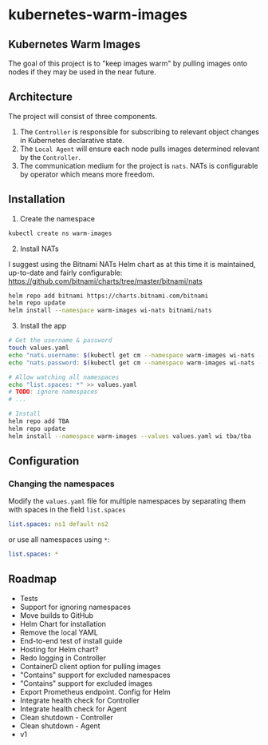 # kubernetes-warm-images

## Kubernetes Warm Images

The goal of this project is to "keep images warm" by pulling images onto nodes if they may be used in the near future.

## Architecture

The project will consist of three components.

1. The `Controller` is responsible for subscribing to relevant object changes in Kubernetes declarative state.
2. The `Local Agent` will ensure each node pulls images determined relevant by the `Controller`.
3. The communication medium for the project is `nats`. NATs is configurable by operator which means more freedom.

## Installation

1. Create the namespace

```bash
kubectl create ns warm-images
```   

2. Install NATs

I suggest using the Bitnami NATs Helm chart as at this time it is maintained, up-to-date and fairly configurable: https://github.com/bitnami/charts/tree/master/bitnami/nats
```bash
helm repo add bitnami https://charts.bitnami.com/bitnami
helm repo update
helm install --namespace warm-images wi-nats bitnami/nats
```

3. Install the app

```bash
# Get the username & password
touch values.yaml
echo "nats.username: $(kubectl get cm --namespace warm-images wi-nats -o jsonpath='{.data.*}' | grep -m 1 user | awk '{print $2}')" >> values.yaml 
echo "nats.password: $(kubectl get cm --namespace warm-images wi-nats -o jsonpath='{.data.*}' | grep -m 1 password | awk '{print $2}')" >> values.yaml

# Allow watching all namespaces
echo "list.spaces: *" >> values.yaml
# TODO: ignore namespaces
# ...

# Install 
helm repo add TBA
helm repo update
helm install --namespace warm-images --values values.yaml wi tba/tba
```   

## Configuration

### Changing the namespaces

Modify the `values.yaml` file for multiple namespaces by separating them with spaces in the field `list.spaces`

```yaml
list.spaces: ns1 default ns2
```

or use all namespaces using `*`:

```yaml
list.spaces: *
```

## Roadmap

- Tests
- Support for ignoring namespaces
- Move builds to GitHub
- Helm Chart for installation
- Remove the local YAML
- End-to-end test of install guide
- Hosting for Helm chart?
- Redo logging in Controller
- ContainerD client option for pulling images
- "Contains" support for excluded namespaces
- "Contains" support for excluded images
- Export Prometheus endpoint. Config for Helm
- Integrate health check for Controller
- Integrate health check for Agent
- Clean shutdown - Controller
- Clean shutdown - Agent
- v1